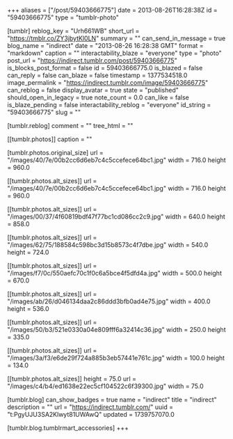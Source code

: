 +++
aliases = ["/post/59403666775"]
date = 2013-08-26T16:28:38Z
id = "59403666775"
type = "tumblr-photo"

[tumblr]
reblog_key = "Urh661WB"
short_url = "https://tmblr.co/ZY3jbytKl0LN"
summary = ""
can_send_in_message = true
blog_name = "indirect"
date = "2013-08-26 16:28:38 GMT"
format = "markdown"
caption = ""
interactability_blaze = "everyone"
type = "photo"
post_url = "https://indirect.tumblr.com/post/59403666775"
is_blocks_post_format = false
id = 59403666775.0
is_blazed = false
can_reply = false
can_blaze = false
timestamp = 1377534518.0
image_permalink = "https://indirect.tumblr.com/image/59403666775"
can_reblog = false
display_avatar = true
state = "published"
should_open_in_legacy = true
note_count = 0.0
can_like = false
is_blaze_pending = false
interactability_reblog = "everyone"
id_string = "59403666775"
slug = ""

[tumblr.reblog]
comment = ""
tree_html = ""

[[tumblr.photos]]
caption = ""

[tumblr.photos.original_size]
url = "/images/40/7e/00b2cc6d6eb7c4c5ccefece64bc1.jpg"
width = 716.0
height = 960.0

[[tumblr.photos.alt_sizes]]
url = "/images/40/7e/00b2cc6d6eb7c4c5ccefece64bc1.jpg"
width = 716.0
height = 960.0

[[tumblr.photos.alt_sizes]]
url = "/images/00/37/4f60819bdf47f77bc1cd086cc2c9.jpg"
width = 640.0
height = 858.0

[[tumblr.photos.alt_sizes]]
url = "/images/62/75/188584c598bc3d15b8573c4f7dbe.jpg"
width = 540.0
height = 724.0

[[tumblr.photos.alt_sizes]]
url = "/images/f7/0c/550aefc70c1f0c6a5bce4f5dfd4a.jpg"
width = 500.0
height = 670.0

[[tumblr.photos.alt_sizes]]
url = "/images/ab/26/d046134daa2c86ddd3bfb0ad4e75.jpg"
width = 400.0
height = 536.0

[[tumblr.photos.alt_sizes]]
url = "/images/50/b3/521e0330a04e809fff6a32414c36.jpg"
width = 250.0
height = 335.0

[[tumblr.photos.alt_sizes]]
url = "/images/3a/f3/e6de29f724a885b3eb57441e761c.jpg"
width = 100.0
height = 134.0

[[tumblr.photos.alt_sizes]]
height = 75.0
url = "/images/c4/b4/ed1638e22ec5cf104522c6f39300.jpg"
width = 75.0

[tumblr.blog]
can_show_badges = true
name = "indirect"
title = "indirect"
description = ""
url = "https://indirect.tumblr.com/"
uuid = "t:PgyUJU3SA2Klwyt81UWAwQ"
updated = 1739757070.0

[tumblr.blog.tumblrmart_accessories]
+++

